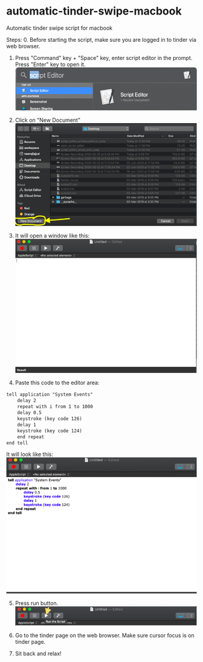 # automatic-tinder-swipe-macbook
Automatic tinder swipe script for macbook

Steps:
0. Before starting the script, make sure you are logged in to tinder via web browser.

1. Press "Command" key + "Space" key, enter script editor in the prompt. Press "Enter" key to open it. <br/>
![open script editor](src/resources/img/open_script_editor.png?raw=true "Open Script Editor")

2. Click on "New Document" <br/>
![click new document](src/resources/img/script_editor_pre_window.png?raw=true "Click New Document in Script Editor")

3. It will open a window like this: <br/>
![script editor blank window](src/resources/img/script_editor_window_without_code.png?raw=true "Script Editor Blank Window")

4. Paste this code to the editor area: <br/>
  ```
  tell application "System Events"
	  delay 2
	  repeat with i from 1 to 1000
      delay 0.5
      keystroke (key code 126)
      delay 1
      keystroke (key code 124)
	  end repeat
  end tell
```

It will look like this: <br/>
![script editor with code](src/resources/img/script_editor_window_with_code.png?raw=true "Script Editor with code")

5. Press run button. <br/>
![run button](src/resources/img/script_editor_run_script_button.png?raw=true "Run Button")

6. Go to the tinder page on the web browser. Make sure cursor focus is on tinder page. <br/>

7. Sit back and relax!

